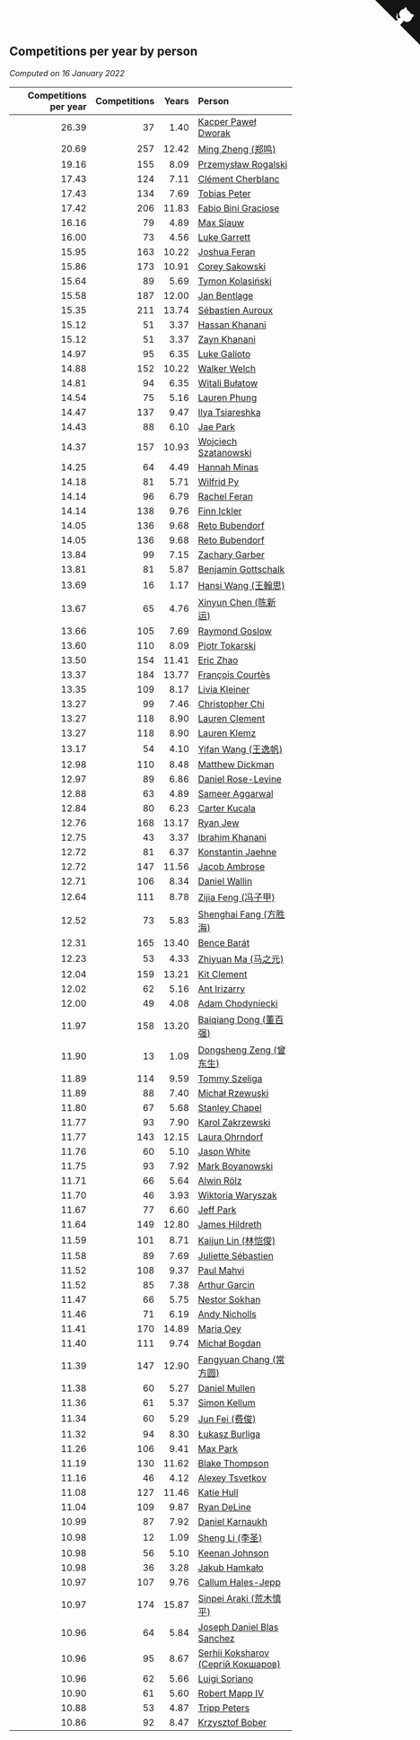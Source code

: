 ## Competitions per year by person

*Computed on 16 January 2022*

| Competitions per year | Competitions | Years | Person |
| ---: | ---: | ---: | :--- |
| 26.39 | 37 | 1.40 | [Kacper Paweł Dworak](https://www.worldcubeassociation.org/persons/2020DWOR01) |
| 20.69 | 257 | 12.42 | [Ming Zheng (郑鸣)](https://www.worldcubeassociation.org/persons/2009ZHEN11) |
| 19.16 | 155 | 8.09 | [Przemysław Rogalski](https://www.worldcubeassociation.org/persons/2013ROGA02) |
| 17.43 | 124 | 7.11 | [Clément Cherblanc](https://www.worldcubeassociation.org/persons/2014CHER05) |
| 17.43 | 134 | 7.69 | [Tobias Peter](https://www.worldcubeassociation.org/persons/2014PETE03) |
| 17.42 | 206 | 11.83 | [Fabio Bini Graciose](https://www.worldcubeassociation.org/persons/2010GRAC02) |
| 16.16 | 79 | 4.89 | [Max Siauw](https://www.worldcubeassociation.org/persons/2017SIAU02) |
| 16.00 | 73 | 4.56 | [Luke Garrett](https://www.worldcubeassociation.org/persons/2017GARR05) |
| 15.95 | 163 | 10.22 | [Joshua Feran](https://www.worldcubeassociation.org/persons/2011FERA01) |
| 15.86 | 173 | 10.91 | [Corey Sakowski](https://www.worldcubeassociation.org/persons/2011SAKO01) |
| 15.64 | 89 | 5.69 | [Tymon Kolasiński](https://www.worldcubeassociation.org/persons/2016KOLA02) |
| 15.58 | 187 | 12.00 | [Jan Bentlage](https://www.worldcubeassociation.org/persons/2010BENT01) |
| 15.35 | 211 | 13.74 | [Sébastien Auroux](https://www.worldcubeassociation.org/persons/2008AURO01) |
| 15.12 | 51 | 3.37 | [Hassan Khanani](https://www.worldcubeassociation.org/persons/2018KHAN26) |
| 15.12 | 51 | 3.37 | [Zayn Khanani](https://www.worldcubeassociation.org/persons/2018KHAN28) |
| 14.97 | 95 | 6.35 | [Luke Galioto](https://www.worldcubeassociation.org/persons/2015GALI02) |
| 14.88 | 152 | 10.22 | [Walker Welch](https://www.worldcubeassociation.org/persons/2011WELC01) |
| 14.81 | 94 | 6.35 | [Witali Bułatow](https://www.worldcubeassociation.org/persons/2015BUAT01) |
| 14.54 | 75 | 5.16 | [Lauren Phung](https://www.worldcubeassociation.org/persons/2016PHUN02) |
| 14.47 | 137 | 9.47 | [Ilya Tsiareshka](https://www.worldcubeassociation.org/persons/2012TERE01) |
| 14.43 | 88 | 6.10 | [Jae Park](https://www.worldcubeassociation.org/persons/2015PARK24) |
| 14.37 | 157 | 10.93 | [Wojciech Szatanowski](https://www.worldcubeassociation.org/persons/2011SZAT01) |
| 14.25 | 64 | 4.49 | [Hannah Minas](https://www.worldcubeassociation.org/persons/2017MINA04) |
| 14.18 | 81 | 5.71 | [Wilfrid Py](https://www.worldcubeassociation.org/persons/2016PYWI01) |
| 14.14 | 96 | 6.79 | [Rachel Feran](https://www.worldcubeassociation.org/persons/2015FERA01) |
| 14.14 | 138 | 9.76 | [Finn Ickler](https://www.worldcubeassociation.org/persons/2012ICKL01) |
| 14.05 | 136 | 9.68 | [Reto Bubendorf](https://www.worldcubeassociation.org/persons/2012BUBE01) |
| 14.05 | 136 | 9.68 | [Reto Bubendorf](https://www.worldcubeassociation.org/persons/2012BUBE01) |
| 13.84 | 99 | 7.15 | [Zachary Garber](https://www.worldcubeassociation.org/persons/2014GARB01) |
| 13.81 | 81 | 5.87 | [Benjamin Gottschalk](https://www.worldcubeassociation.org/persons/2016GOTT01) |
| 13.69 | 16 | 1.17 | [Hansi Wang (王翰思)](https://www.worldcubeassociation.org/persons/2020WANG19) |
| 13.67 | 65 | 4.76 | [Xinyun Chen (陈新运)](https://www.worldcubeassociation.org/persons/2017CHEN36) |
| 13.66 | 105 | 7.69 | [Raymond Goslow](https://www.worldcubeassociation.org/persons/2014GOSL01) |
| 13.60 | 110 | 8.09 | [Piotr Tokarski](https://www.worldcubeassociation.org/persons/2013TOKA01) |
| 13.50 | 154 | 11.41 | [Eric Zhao](https://www.worldcubeassociation.org/persons/2010ZHAO19) |
| 13.37 | 184 | 13.77 | [François Courtès](https://www.worldcubeassociation.org/persons/2008COUR01) |
| 13.35 | 109 | 8.17 | [Livia Kleiner](https://www.worldcubeassociation.org/persons/2013KLEI03) |
| 13.27 | 99 | 7.46 | [Christopher Chi](https://www.worldcubeassociation.org/persons/2014CHIC01) |
| 13.27 | 118 | 8.90 | [Lauren Clement](https://www.worldcubeassociation.org/persons/2013KLEM01) |
| 13.27 | 118 | 8.90 | [Lauren Klemz](https://www.worldcubeassociation.org/persons/2013KLEM01) |
| 13.17 | 54 | 4.10 | [Yifan Wang (王逸帆)](https://www.worldcubeassociation.org/persons/2017WANY29) |
| 12.98 | 110 | 8.48 | [Matthew Dickman](https://www.worldcubeassociation.org/persons/2013DICK01) |
| 12.97 | 89 | 6.86 | [Daniel Rose-Levine](https://www.worldcubeassociation.org/persons/2015ROSE01) |
| 12.88 | 63 | 4.89 | [Sameer Aggarwal](https://www.worldcubeassociation.org/persons/2017AGGA01) |
| 12.84 | 80 | 6.23 | [Carter Kucala](https://www.worldcubeassociation.org/persons/2015KUCA01) |
| 12.76 | 168 | 13.17 | [Ryan Jew](https://www.worldcubeassociation.org/persons/2008JEWR01) |
| 12.75 | 43 | 3.37 | [Ibrahim Khanani](https://www.worldcubeassociation.org/persons/2018KHAN27) |
| 12.72 | 81 | 6.37 | [Konstantin Jaehne](https://www.worldcubeassociation.org/persons/2015JAEH01) |
| 12.72 | 147 | 11.56 | [Jacob Ambrose](https://www.worldcubeassociation.org/persons/2010AMBR01) |
| 12.71 | 106 | 8.34 | [Daniel Wallin](https://www.worldcubeassociation.org/persons/2013WALL03) |
| 12.64 | 111 | 8.78 | [Zijia Feng (冯子甲)](https://www.worldcubeassociation.org/persons/2013FENG02) |
| 12.52 | 73 | 5.83 | [Shenghai Fang (方胜海)](https://www.worldcubeassociation.org/persons/2016FANG01) |
| 12.31 | 165 | 13.40 | [Bence Barát](https://www.worldcubeassociation.org/persons/2008BARA01) |
| 12.23 | 53 | 4.33 | [Zhiyuan Ma (马之元)](https://www.worldcubeassociation.org/persons/2017MAZH04) |
| 12.04 | 159 | 13.21 | [Kit Clement](https://www.worldcubeassociation.org/persons/2008CLEM01) |
| 12.02 | 62 | 5.16 | [Ant Irizarry](https://www.worldcubeassociation.org/persons/2016IRIZ02) |
| 12.00 | 49 | 4.08 | [Adam Chodyniecki](https://www.worldcubeassociation.org/persons/2017CHOD02) |
| 11.97 | 158 | 13.20 | [Baiqiang Dong (董百强)](https://www.worldcubeassociation.org/persons/2008DONG06) |
| 11.90 | 13 | 1.09 | [Dongsheng Zeng (曾东生)](https://www.worldcubeassociation.org/persons/2020ZENG03) |
| 11.89 | 114 | 9.59 | [Tommy Szeliga](https://www.worldcubeassociation.org/persons/2012SZEL01) |
| 11.89 | 88 | 7.40 | [Michał Rzewuski](https://www.worldcubeassociation.org/persons/2014RZEW01) |
| 11.80 | 67 | 5.68 | [Stanley Chapel](https://www.worldcubeassociation.org/persons/2016CHAP04) |
| 11.77 | 93 | 7.90 | [Karol Zakrzewski](https://www.worldcubeassociation.org/persons/2014ZAKR01) |
| 11.77 | 143 | 12.15 | [Laura Ohrndorf](https://www.worldcubeassociation.org/persons/2009OHRN01) |
| 11.76 | 60 | 5.10 | [Jason White](https://www.worldcubeassociation.org/persons/2016WHIT16) |
| 11.75 | 93 | 7.92 | [Mark Boyanowski](https://www.worldcubeassociation.org/persons/2014BOYA01) |
| 11.71 | 66 | 5.64 | [Alwin Rölz](https://www.worldcubeassociation.org/persons/2016ROLZ01) |
| 11.70 | 46 | 3.93 | [Wiktoria Waryszak](https://www.worldcubeassociation.org/persons/2018WARY01) |
| 11.67 | 77 | 6.60 | [Jeff Park](https://www.worldcubeassociation.org/persons/2015PARK08) |
| 11.64 | 149 | 12.80 | [James Hildreth](https://www.worldcubeassociation.org/persons/2009HILD01) |
| 11.59 | 101 | 8.71 | [Kaijun Lin (林恺俊)](https://www.worldcubeassociation.org/persons/2013LINK01) |
| 11.58 | 89 | 7.69 | [Juliette Sébastien](https://www.worldcubeassociation.org/persons/2014SEBA01) |
| 11.52 | 108 | 9.37 | [Paul Mahvi](https://www.worldcubeassociation.org/persons/2012MAHV01) |
| 11.52 | 85 | 7.38 | [Arthur Garcin](https://www.worldcubeassociation.org/persons/2014GARC27) |
| 11.47 | 66 | 5.75 | [Nestor Sokhan](https://www.worldcubeassociation.org/persons/2016SOKH01) |
| 11.46 | 71 | 6.19 | [Andy Nicholls](https://www.worldcubeassociation.org/persons/2015NICH04) |
| 11.41 | 170 | 14.89 | [Maria Oey](https://www.worldcubeassociation.org/persons/2007OEYM01) |
| 11.40 | 111 | 9.74 | [Michał Bogdan](https://www.worldcubeassociation.org/persons/2012BOGD01) |
| 11.39 | 147 | 12.90 | [Fangyuan Chang (常方圆)](https://www.worldcubeassociation.org/persons/2009CHAN04) |
| 11.38 | 60 | 5.27 | [Daniel Mullen](https://www.worldcubeassociation.org/persons/2016MULL04) |
| 11.36 | 61 | 5.37 | [Simon Kellum](https://www.worldcubeassociation.org/persons/2016KELL12) |
| 11.34 | 60 | 5.29 | [Jun Fei (费俊)](https://www.worldcubeassociation.org/persons/2016FEIJ02) |
| 11.32 | 94 | 8.30 | [Łukasz Burliga](https://www.worldcubeassociation.org/persons/2013BURL01) |
| 11.26 | 106 | 9.41 | [Max Park](https://www.worldcubeassociation.org/persons/2012PARK03) |
| 11.19 | 130 | 11.62 | [Blake Thompson](https://www.worldcubeassociation.org/persons/2010THOM03) |
| 11.16 | 46 | 4.12 | [Alexey Tsvetkov](https://www.worldcubeassociation.org/persons/2017TSVE02) |
| 11.08 | 127 | 11.46 | [Katie Hull](https://www.worldcubeassociation.org/persons/2010HULL01) |
| 11.04 | 109 | 9.87 | [Ryan DeLine](https://www.worldcubeassociation.org/persons/2012DELI01) |
| 10.99 | 87 | 7.92 | [Daniel Karnaukh](https://www.worldcubeassociation.org/persons/2014KARN02) |
| 10.98 | 12 | 1.09 | [Sheng Li (李圣)](https://www.worldcubeassociation.org/persons/2020LISH02) |
| 10.98 | 56 | 5.10 | [Keenan Johnson](https://www.worldcubeassociation.org/persons/2016JOHN30) |
| 10.98 | 36 | 3.28 | [Jakub Hamkało](https://www.worldcubeassociation.org/persons/2018HAMK01) |
| 10.97 | 107 | 9.76 | [Callum Hales-Jepp](https://www.worldcubeassociation.org/persons/2012HALE01) |
| 10.97 | 174 | 15.87 | [Sinpei Araki (荒木慎平)](https://www.worldcubeassociation.org/persons/2006ARAK01) |
| 10.96 | 64 | 5.84 | [Joseph Daniel Blas Sanchez](https://www.worldcubeassociation.org/persons/2016SANC08) |
| 10.96 | 95 | 8.67 | [Serhii Koksharov (Сергій Кокшаров)](https://www.worldcubeassociation.org/persons/2013KOKS01) |
| 10.96 | 62 | 5.66 | [Luigi Soriano](https://www.worldcubeassociation.org/persons/2016SORI04) |
| 10.90 | 61 | 5.60 | [Robert Mapp IV](https://www.worldcubeassociation.org/persons/2016IVRO01) |
| 10.88 | 53 | 4.87 | [Tripp Peters](https://www.worldcubeassociation.org/persons/2017PETE04) |
| 10.86 | 92 | 8.47 | [Krzysztof Bober](https://www.worldcubeassociation.org/persons/2013BOBE01) |


<a href="https://github.com/jonatanklosko/wca_statistics" class="github-corner" aria-label="View source on Github"><svg width="80" height="80" viewBox="0 0 250 250" style="fill:#151513; color:#fff; position: absolute; top: 0; border: 0; right: 0;" aria-hidden="true"><path d="M0,0 L115,115 L130,115 L142,142 L250,250 L250,0 Z"></path><path d="M128.3,109.0 C113.8,99.7 119.0,89.6 119.0,89.6 C122.0,82.7 120.5,78.6 120.5,78.6 C119.2,72.0 123.4,76.3 123.4,76.3 C127.3,80.9 125.5,87.3 125.5,87.3 C122.9,97.6 130.6,101.9 134.4,103.2" fill="currentColor" style="transform-origin: 130px 106px;" class="octo-arm"></path><path d="M115.0,115.0 C114.9,115.1 118.7,116.5 119.8,115.4 L133.7,101.6 C136.9,99.2 139.9,98.4 142.2,98.6 C133.8,88.0 127.5,74.4 143.8,58.0 C148.5,53.4 154.0,51.2 159.7,51.0 C160.3,49.4 163.2,43.6 171.4,40.1 C171.4,40.1 176.1,42.5 178.8,56.2 C183.1,58.6 187.2,61.8 190.9,65.4 C194.5,69.0 197.7,73.2 200.1,77.6 C213.8,80.2 216.3,84.9 216.3,84.9 C212.7,93.1 206.9,96.0 205.4,96.6 C205.1,102.4 203.0,107.8 198.3,112.5 C181.9,128.9 168.3,122.5 157.7,114.1 C157.9,116.9 156.7,120.9 152.7,124.9 L141.0,136.5 C139.8,137.7 141.6,141.9 141.8,141.8 Z" fill="currentColor" class="octo-body"></path></svg></a><style>.github-corner:hover .octo-arm{animation:octocat-wave 560ms ease-in-out}@keyframes octocat-wave{0%,100%{transform:rotate(0)}20%,60%{transform:rotate(-25deg)}40%,80%{transform:rotate(10deg)}}@media (max-width:500px){.github-corner:hover .octo-arm{animation:none}.github-corner .octo-arm{animation:octocat-wave 560ms ease-in-out}}</style>
